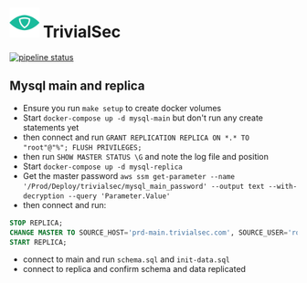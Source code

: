 # <img src=".repo/assets/icon-512x512.png"  width="52" height="52"> TrivialSec

[![pipeline status](https://gitlab.com/trivialsec/forward-proxy/badges/main/pipeline.svg)](https://gitlab.com/trivialsec/forward-proxy/commits/main)


## Mysql main and replica

- Ensure you run `make setup` to create docker volumes
- Start `docker-compose up -d mysql-main` but don't run any create statements yet
- then connect and run `GRANT REPLICATION REPLICA ON *.* TO "root"@"%"; FLUSH PRIVILEGES;`
- then run `SHOW MASTER STATUS \G` and note the log file and position
- Start `docker-compose up -d mysql-replica`
- Get the master password `aws ssm get-parameter --name '/Prod/Deploy/trivialsec/mysql_main_password' --output text --with-decryption --query 'Parameter.Value'`
- then connect and run:
```sql
STOP REPLICA;
CHANGE MASTER TO SOURCE_HOST='prd-main.trivialsec.com', SOURCE_USER='root', SOURCE_PASSWORD='', SOURCE_LOG_FILE='mysql-bin.000001', SOURCE_LOG_POS=0 GET_SOURCE_PUBLIC_KEY=1;
START REPLICA;
```
- connect to main and run `schema.sql` and `init-data.sql`
- connect to replica and confirm schema and data replicated
